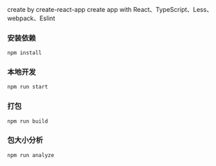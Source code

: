 <!--
 * @Descripttion :
 * @Author       : wuhaidong
 * @Date         : 2022-05-09 15:12:33
 * @LastEditors  : wuhaidong
 * @LastEditTime : 2024-04-08 11:31:59
-->

create by create-react-app
create app with React、TypeScript、Less、webpack、Eslint

### 安装依赖

```bash
npm install
```

### 本地开发

```bash
npm run start
```

### 打包

```bash
npm run build
```

### 包大小分析

```bash
npm run analyze
```
